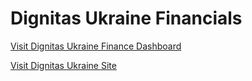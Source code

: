# Dignitas Ukraine Financials
[Visit Dignitas Ukraine Finance Dashboard](https://dignitas-ukraine-finance-streamlit.streamlit.app/)

[Visit Dignitas Ukraine Site](https://dignitas.fund/)
